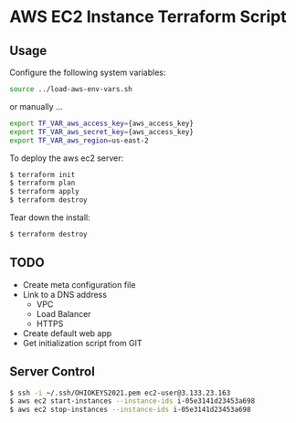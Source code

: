 # AWS EC2 Instance Terraform Script

## Usage

Configure the following system variables:

```bash
source ../load-aws-env-vars.sh
```

or manually ...

```bash
export TF_VAR_aws_access_key={aws_access_key}
export TF_VAR_aws_secret_key={aws_access_key}
export TF_VAR_aws_region=us-east-2
```

To deploy the aws ec2 server:

```bash
$ terraform init
$ terraform plan
$ terraform apply
$ terraform destroy
```

Tear down the install:

```bash
$ terraform destroy
```

## TODO

* Create meta configuration file
* Link to a DNS address
  * VPC
  * Load Balancer
  * HTTPS
* Create default web app
* Get initialization script from GIT

## Server Control

```bash
$ ssh -i ~/.ssh/OHIOKEYS2021.pem ec2-user@3.133.23.163
$ aws ec2 start-instances --instance-ids i-05e3141d23453a698
$ aws ec2 stop-instances --instance-ids i-05e3141d23453a698
```

